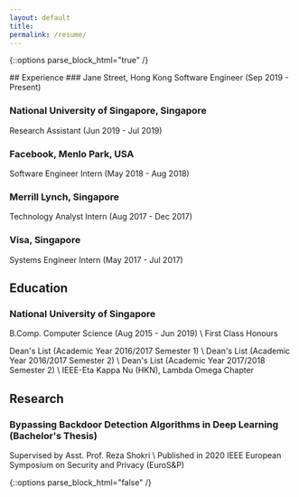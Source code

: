 ```yaml
---
layout: default
title:
permalink: /resume/
---
```

{::options parse_block_html="true" /}
<div class="resume-page">
## Experience
### Jane Street, Hong Kong
Software Engineer (Sep 2019 - Present)

### National University of Singapore, Singapore
Research Assistant (Jun 2019 - Jul 2019)

### Facebook, Menlo Park, USA
Software Engineer Intern (May 2018 - Aug 2018)

### Merrill Lynch, Singapore
Technology Analyst Intern (Aug 2017 - Dec 2017)

### Visa, Singapore
Systems Engineer Intern (May 2017 - Jul 2017)

## Education
### National University of Singapore
B.Comp. Computer Science (Aug 2015 - Jun 2019) \\
First Class Honours

Dean's List (Academic Year 2016/2017 Semester 1) \\
Dean's List (Academic Year 2016/2017 Semester 2) \\
Dean's List (Academic Year 2017/2018 Semester 2) \\
IEEE-Eta Kappa Nu (HKN), Lambda Omega Chapter

## Research
### Bypassing Backdoor Detection Algorithms in Deep Learning (Bachelor's Thesis)
Supervised by Asst. Prof. Reza Shokri \\
Published in 2020 IEEE European Symposium on Security and Privacy (EuroS&P)
</div>
{::options parse_block_html="false" /}

